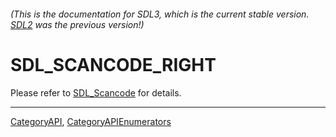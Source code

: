 ###### (This is the documentation for SDL3, which is the current stable version. [SDL2](https://wiki.libsdl.org/SDL2/) was the previous version!)
# SDL_SCANCODE_RIGHT

Please refer to [SDL_Scancode](SDL_Scancode) for details.

----
[CategoryAPI](CategoryAPI), [CategoryAPIEnumerators](CategoryAPIEnumerators)

